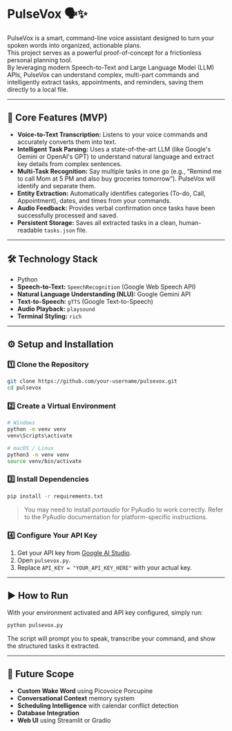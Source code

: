 # PulseVox 🗣✨

PulseVox is a smart, command-line voice assistant designed to turn your spoken words into organized, actionable plans.  
This project serves as a powerful proof-of-concept for a frictionless personal planning tool.  
By leveraging modern Speech-to-Text and Large Language Model (LLM) APIs, PulseVox can understand complex, multi-part commands and intelligently extract tasks, appointments, and reminders, saving them directly to a local file.

---

## 🚀 Core Features (MVP)
- **Voice-to-Text Transcription:** Listens to your voice commands and accurately converts them into text.  
- **Intelligent Task Parsing:** Uses a state-of-the-art LLM (like Google's Gemini or OpenAI's GPT) to understand natural language and extract key details from complex sentences.  
- **Multi-Task Recognition:** Say multiple tasks in one go (e.g., “Remind me to call Mom at 5 PM and also buy groceries tomorrow”). PulseVox will identify and separate them.  
- **Entity Extraction:** Automatically identifies categories (To-do, Call, Appointment), dates, and times from your commands.  
- **Audio Feedback:** Provides verbal confirmation once tasks have been successfully processed and saved.  
- **Persistent Storage:** Saves all extracted tasks in a clean, human-readable `tasks.json` file.

---

## 🛠 Technology Stack
- Python
- **Speech-to-Text:** `SpeechRecognition` (Google Web Speech API)  
- **Natural Language Understanding (NLU):** Google Gemini API 
- **Text-to-Speech:** `gTTS` (Google Text-to-Speech)  
- **Audio Playback:** `playsound`  
- **Terminal Styling:** `rich`

---

## ⚙ Setup and Installation

### 1️⃣ Clone the Repository
```bash
git clone https://github.com/your-username/pulsevox.git
cd pulsevox
```

### 2️⃣ Create a Virtual Environment
```bash
# Windows
python -m venv venv
venv\Scripts\activate

# macOS / Linux
python3 -m venv venv
source venv/bin/activate
```

### 3️⃣ Install Dependencies
```bash
pip install -r requirements.txt
```
> You may need to install *portaudio* for PyAudio to work correctly. Refer to the PyAudio documentation for platform-specific instructions.

### 4️⃣ Configure Your API Key
1. Get your API key from [Google AI Studio](https://aistudio.google.com/).  
2. Open `pulsevox.py`.  
3. Replace `API_KEY = "YOUR_API_KEY_HERE"` with your actual key.

---

## ▶ How to Run
With your environment activated and API key configured, simply run:
```bash
python pulsevox.py
```
The script will prompt you to speak, transcribe your command, and show the structured tasks it extracted.

---

## 🔮 Future Scope 
- **Custom Wake Word** using Picovoice Porcupine  
- **Conversational Context** memory system  
- **Scheduling Intelligence** with calendar conflict detection  
- **Database Integration** 
- **Web UI** using Streamlit or Gradio  
